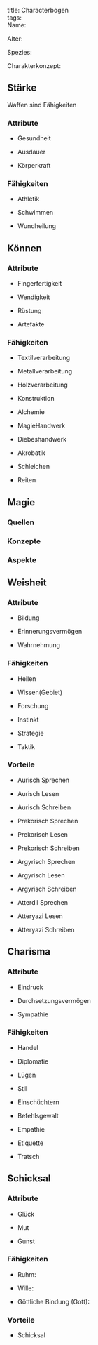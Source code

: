 title: Characterbogen  
tags:   
Name:  

Alter:  

Spezies:  

Charakterkonzept:  



## Stärke

Waffen sind Fähigkeiten  

### Attribute

* Gesundheit  

* Ausdauer  

* Körperkraft  

### Fähigkeiten	

* Athletik

* Schwimmen

* Wundheilung









## Können

### Attribute

* Fingerfertigkeit

* Wendigkeit

* Rüstung

* Artefakte

### Fähigkeiten

* Textilverarbeitung	

* Metallverarbeitung

* Holzverarbeitung

* Konstruktion

* Alchemie

* MagieHandwerk

* Diebeshandwerk

* Akrobatik

* Schleichen

* Reiten



## Magie

### Quellen

### Konzepte

### Aspekte



## Weisheit

### Attribute

* Bildung

* Erinnerungsvermögen

* Wahrnehmung

### Fähigkeiten

* Heilen

* Wissen(Gebiet)

* Forschung

* Instinkt

* Strategie

* Taktik



### Vorteile

* Aurisch Sprechen

* Aurisch Lesen

* Aurisch Schreiben

* Prekorisch Sprechen

* Prekorisch Lesen

* Prekorisch Schreiben

* Argyrisch Sprechen

* Argyrisch Lesen

* Argyrisch Schreiben

* Atterdil Sprechen

* Atteryazi Lesen

* Atteryazi Schreiben



	

## Charisma

### Attribute

* Eindruck

* Durchsetzungsvermögen

* Sympathie



### Fähigkeiten

* Handel

* Diplomatie

* Lügen

* Stil

* Einschüchtern

* Befehlsgewalt

* Empathie

* Etiquette

* Tratsch



## Schicksal

### Attribute

* Glück

* Mut

* Gunst



### Fähigkeiten

* Ruhm:

* Wille:

* Göttliche Bindung (Gott):



### Vorteile

* Schicksal

